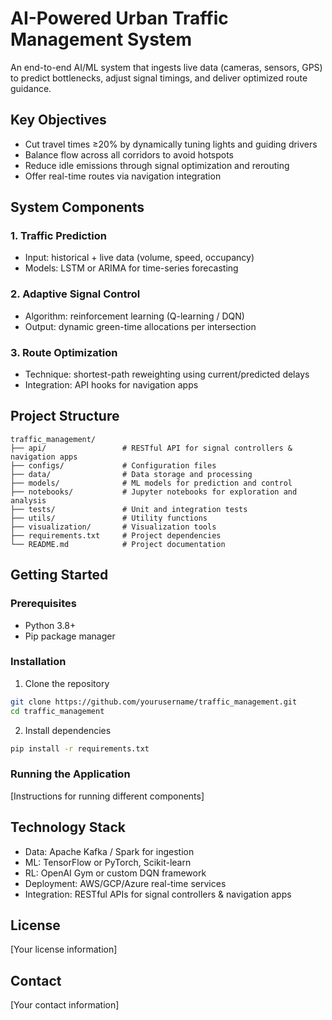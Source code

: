 # AI-Powered Urban Traffic Management System

An end-to-end AI/ML system that ingests live data (cameras, sensors, GPS) to predict bottlenecks, adjust signal timings, and deliver optimized route guidance.

## Key Objectives

- Cut travel times ≥20% by dynamically tuning lights and guiding drivers
- Balance flow across all corridors to avoid hotspots
- Reduce idle emissions through signal optimization and rerouting
- Offer real-time routes via navigation integration

## System Components

### 1. Traffic Prediction

- Input: historical + live data (volume, speed, occupancy)
- Models: LSTM or ARIMA for time-series forecasting

### 2. Adaptive Signal Control

- Algorithm: reinforcement learning (Q-learning / DQN)
- Output: dynamic green-time allocations per intersection

### 3. Route Optimization

- Technique: shortest-path reweighting using current/predicted delays
- Integration: API hooks for navigation apps

## Project Structure

```
traffic_management/
├── api/                 # RESTful API for signal controllers & navigation apps
├── configs/             # Configuration files
├── data/                # Data storage and processing
├── models/              # ML models for prediction and control
├── notebooks/           # Jupyter notebooks for exploration and analysis
├── tests/               # Unit and integration tests
├── utils/               # Utility functions
├── visualization/       # Visualization tools
├── requirements.txt     # Project dependencies
└── README.md            # Project documentation
```

## Getting Started

### Prerequisites

- Python 3.8+
- Pip package manager

### Installation

1. Clone the repository

```bash
git clone https://github.com/yourusername/traffic_management.git
cd traffic_management
```

2. Install dependencies

```bash
pip install -r requirements.txt
```

### Running the Application

[Instructions for running different components]

## Technology Stack

- Data: Apache Kafka / Spark for ingestion
- ML: TensorFlow or PyTorch, Scikit-learn
- RL: OpenAI Gym or custom DQN framework
- Deployment: AWS/GCP/Azure real-time services
- Integration: RESTful APIs for signal controllers & navigation apps

## License

[Your license information]

## Contact

[Your contact information]
